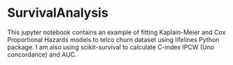 # SurvivalAnalysis

This jupyter notebook contains an example of fitting Kaplain-Meier and Cox Proportional Hazards models to telco churn dataset using lifelines Python package. I am also using scikit-survival to calculate C-index IPCW (Uno concordance) and AUC.
